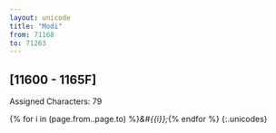 ```yaml
---
layout: unicode
title: "Modi"
from: 71168
to: 71263
---
```


## 	[11600 - 1165F]

Assigned Characters: 79

{% for i in (page.from..page.to) %}<i>&#{{i}};</i>{% endfor %}
{:.unicodes}
